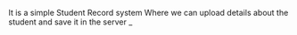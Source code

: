 It is a simple Student Record system Where we can upload details about the student and save it in the server 
_

